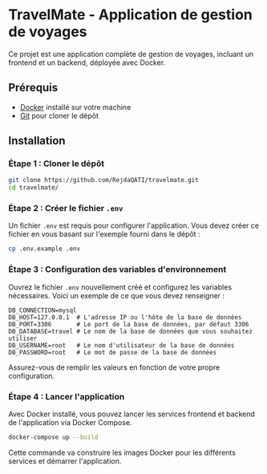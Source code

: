 # TravelMate - Application de gestion de voyages

Ce projet est une application complète de gestion de voyages, incluant un frontend et un backend, déployée avec Docker. 

## Prérequis

- [Docker](https://www.docker.com/get-started) installé sur votre machine
- [Git](https://git-scm.com/) pour cloner le dépôt

## Installation

### Étape 1 : Cloner le dépôt

```bash
git clone https://github.com/RejdaQATI/travelmate.git
cd travelmate/
```

### Étape 2 : Créer le fichier `.env`

Un fichier `.env` est requis pour configurer l'application. Vous devez créer ce fichier en vous basant sur l'exemple fourni dans le dépôt : 

```bash
cp .env.example .env
```

### Étape 3 : Configuration des variables d'environnement

Ouvrez le fichier `.env` nouvellement créé et configurez les variables nécessaires. Voici un exemple de ce que vous devez renseigner :

```env
DB_CONNECTION=mysql
DB_HOST=127.0.0.1  # L'adresse IP ou l'hôte de la base de données
DB_PORT=3306       # Le port de la base de données, par défaut 3306
DB_DATABASE=travel # Le nom de la base de données que vous souhaitez utiliser
DB_USERNAME=root   # Le nom d'utilisateur de la base de données
DB_PASSWORD=root   # Le mot de passe de la base de données
```

Assurez-vous de remplir les valeurs en fonction de votre propre configuration.

### Étape 4 : Lancer l'application

Avec Docker installé, vous pouvez lancer les services frontend et backend de l'application via Docker Compose.

```bash
docker-compose up --build
```

Cette commande va construire les images Docker pour les différents services et démarrer l'application.



